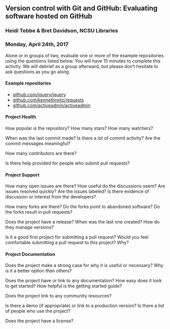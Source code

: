 ## Version control with Git and GitHub: Evaluating software hosted on GitHub
### Heidi Tebbe & Bret Davidson, NCSU Libraries
### Monday, April 24th, 2017


Alone or in groups of two, evaluate one or more of the example repositories using the questions listed below. You will have 15 minutes to complete this activity. We will debrief as a group afterward, but please don’t hesitate to ask questions as you go along.

#### Example repositories
* [github.com/jquery/jquery](http://github.com/jquery/jquery)
* [github.com/kennethreitz/requests](http://github.com/kennethreitz/requests)
* [github.com/activeadmin/activeadmin](http://github.com/activeadmin/activeadmin)


#### Project Health
How popular is the repository? How many stars? How many watchers?




When was the last commit made? Is there a lot of commit activity? Are the commit messages meaningful?




How many contributors are there?




Is there help provided for people who submit pull requests?




#### Project Support
How many open issues are there? How useful do the discussions seem? Are issues resolved quickly? Are the issues labeled? Is there evidence of discussion or interest from the developers?




How many forks are there? Do the forks point to abandoned software? Do the forks result in pull requests?



Does the project have a release? When was the last one created? How do they manage versions?




Is it a good first project for submitting a pull request? Would you feel comfortable submitting a pull request to this project? Why?




#### Project Documentation
Does the project make a strong case for why it is useful or necessary? Why is it a better option than others?




Does the project have or link to any documentation? How easy does it look to get started? How helpful is the getting started guide?




Does the project link to any community resources?



Is there a demo (if appropriate) or link to a production version? Is there a list of people who use the project?




Does the project have a license?
